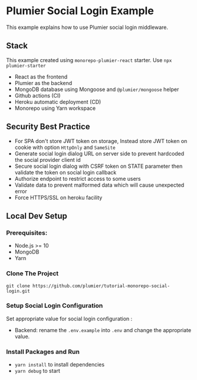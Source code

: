 # Plumier Social Login Example 
This example explains how to use Plumier social login middleware. 

## Stack 
This example created using `monorepo-plumier-react` starter. Use `npx plumier-starter`

* React as the frontend 
* Plumier as the backend 
* MongoDB database using Mongoose and `@plumier/mongoose` helper 
* Github actions (CI)
* Heroku automatic deployment (CD)
* Monorepo using Yarn workspace

## Security Best Practice 
* For SPA don't store JWT token on storage, Instead store JWT token on cookie with option `HttpOnly` and `SameSite`
* Generate social login dialog URL on server side to prevent hardcoded the social provider client id  
* Secure social login dialog with CSRF token on STATE parameter then validate the token on social login callback 
* Authorize endpoint to restrict access to some users
* Validate data to prevent malformed data which will cause unexpected error
* Force HTTPS/SSL on heroku facility

## Local Dev Setup
### Prerequisites:
* Node.js >= 10 
* MongoDB
* Yarn

### Clone The Project 

`git clone https://github.com/plumier/tutorial-monorepo-social-login.git`

### Setup Social Login Configuration
Set appropriate value for social login configuration : 
* Backend: rename the `.env.example` into `.env` and change the appropriate value.

### Install Packages and Run

* `yarn install` to install dependencies 
* `yarn debug` to start
